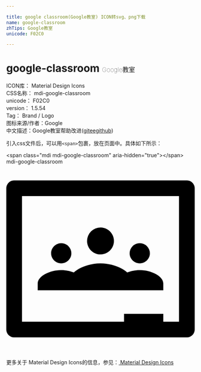 ```yaml
---

title: google classroom(Google教室) ICON转svg、png下载
name: google-classroom
zhTips: Google教室
unicode: F02C0

---
```


# google-classroom  <small style="font-size: 60%;font-weight: 100">Google教室</small>


<div class="detail-page">
<p>
<span>
ICON库：
<span class="badge-secondary badge">Material Design Icons</span> 
</span>
<br/>
<span>
CSS名称：
<span class="badge-secondary badge">mdi-google-classroom</span> 
</span>
<br/>
<span>
unicode：
<span class="badge-secondary badge">F02C0</span> 
</span>
<br/>
<span>
version：
<span class="badge-secondary badge">1.5.54</span> 
</span>
<br/>
<span>Tag：
<span class="badge-light badge">Brand / Logo</span>
</span>
<br/>
<span>图标来源/作者：<span class="badge-light badge">Google</span></span> 
<br/>
<span class="zh-detail">中文描述：<span class="badge-primary badge">Google教室</span><span class="help-link"><span>帮助改进</span>(<a href="https://gitee.com/liuwave/icon-helper/edit/master/json/material/google-classroom.json" target="_blank" rel="noopener noreferrer">gitee</a><a href="https://github.com/liuwave/icon-helper/edit/master/json/material/google-classroom.json" target="_blank" rel="noopener noreferrer">github</a></span>)</span><br/>
</p>
</div>
<div class="alert alert-dark">
  <i class="mdi mdi-google-classroom mdi-48px"></i>
  <i class="mdi mdi-google-classroom mdi-36px"></i>
  <i class="mdi mdi-google-classroom mdi-24px"></i>
  <i class="mdi mdi-google-classroom mdi-18px"></i>
</div>
<div>
  <p>引入css文件后，可以用<code>&lt;span&gt;</code>包裹，放在页面中。具体如下所示：    
  </p>
  <div class="alert alert-primary" style="font-size: 14px">
    &lt;span class="mdi mdi-google-classroom" aria-hidden="true"&gt;&lt;/span&gt;
    <copy-btn content='<span class="mdi mdi-google-classroom" aria-hidden="true"></span>'></copy-btn>
  </div>
  <div class="alert alert-secondary">
    <i class="mdi mdi-google-classroom"
    style="font-size: 24px"
    aria-hidden="true"></i> mdi-google-classroom
    <copy-btn content="mdi-google-classroom" btn-title="复制图标名称"></copy-btn>
  </div>
</div>
<div id="svg" class="svg-wrap">
<svg xmlns="http://www.w3.org/2000/svg" viewBox="0 0 24 24"><path d="M23,2H1A1,1 0 0,0 0,3V21A1,1 0 0,0 1,22H23A1,1 0 0,0 24,21V3A1,1 0 0,0 23,2M22,20H20V19H15V20H2V4H22V20M10.29,9.71A1.71,1.71 0 0,1 12,8C12.95,8 13.71,8.77 13.71,9.71C13.71,10.66 12.95,11.43 12,11.43C11.05,11.43 10.29,10.66 10.29,9.71M5.71,11.29C5.71,10.58 6.29,10 7,10A1.29,1.29 0 0,1 8.29,11.29C8.29,12 7.71,12.57 7,12.57C6.29,12.57 5.71,12 5.71,11.29M15.71,11.29A1.29,1.29 0 0,1 17,10A1.29,1.29 0 0,1 18.29,11.29C18.29,12 17.71,12.57 17,12.57C16.29,12.57 15.71,12 15.71,11.29M20,15.14V16H16L14,16H10L8,16H4V15.14C4,14.2 5.55,13.43 7,13.43C7.55,13.43 8.11,13.54 8.6,13.73C9.35,13.04 10.7,12.57 12,12.57C13.3,12.57 14.65,13.04 15.4,13.73C15.89,13.54 16.45,13.43 17,13.43C18.45,13.43 20,14.2 20,15.14Z" /></svg>
</div>
<detail full-name='mdi-google-classroom'></detail>
    
<div><p>更多关于 Material Design Icons的信息，参见：<a target="_blank" href="https://iconhelper.cn/material.html"> Material Design Icons</a>
</p></div>
